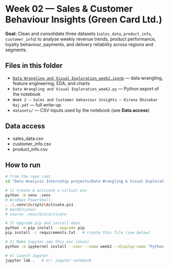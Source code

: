 # Week 02 — Sales & Customer Behaviour Insights (Green Card Ltd.)

**Goal:** Clean and consolidate three datasets (`sales_data`, `product_info`, `customer_info`) to analyse weekly revenue trends, product performance, loyalty behaviour, payments, and delivery reliability across regions and segments.

## Files in this folder
- [`Data Wrangling and Visual Exploration_week2.ipynb`](./Data%20Wrangling%20and%20Visual%20Exploration_week2.ipynb) — data wrangling, feature engineering, EDA, and charts  
- `Data Wrangling and Visual Exploration_week2.py` — Python export of the notebook  
- `Week 2 – Sales and Customer behaviour Insights – Kirana Dhinakar Raj.pdf` — full write-up  
- `datasets/` — CSV inputs used by the notebook (see **Data access**)

## Data access
- sales_data.csv
- customer_info.csv
- product_info.csv

## How to run

```bash
# from the repo root
cd "Data Analysis Internship projects/Data Wrangling & Visual Exploration"

# 1) Create & activate a virtual env
python -m venv .venv
# Windows PowerShell:
. .\.venv\Scripts\Activate.ps1
# macOS/Linux:
# source .venv/bin/activate

# 2) Upgrade pip and install deps
python -m pip install --upgrade pip
pip install -r requirements.txt   # create this file (see below)

# 3) Make Jupyter see this env (once)
python -m ipykernel install --user --name week2 --display-name "Python (week2)"

# 4) Launch Jupyter
jupyter lab .   # or: jupyter notebook



